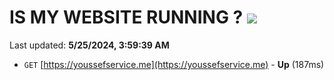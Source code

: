 # IS MY WEBSITE RUNNING ? [![](https://img.shields.io/static/v1?label=Sponsor&message=%E2%9D%A4&logo=GitHub&color=%23fe8e86)](https://github.com/sponsors/<username>)

Last updated: **5/25/2024, 3:59:39 AM**

- `GET` [https://youssefservice.me](https://youssefservice.me) - **Up** (187ms)
